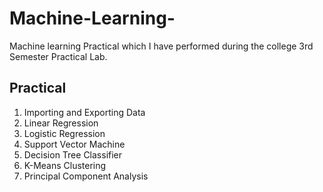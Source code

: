 # Machine-Learning-
Machine learning Practical which I have performed during the college 3rd Semester Practical Lab.

## Practical ##
1. Importing and Exporting Data
2. Linear Regression
3. Logistic Regression
4. Support Vector Machine
5. Decision Tree Classifier
6. K-Means Clustering
7. Principal Component Analysis

